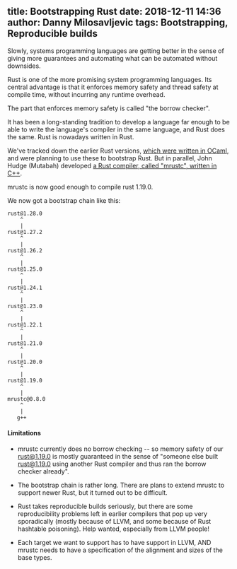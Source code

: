 title: Bootstrapping Rust
date: 2018-12-11 14:36
author: Danny Milosavljevic
tags: Bootstrapping, Reproducible builds
---
Slowly, systems programming languages are getting better in the sense
of giving more guarantees and automating what can be automated without
downsides.

Rust is one of the more promising system programming languages.  Its
central advantage is that it enforces memory safety and thread safety
at compile time, without incurring any runtime overhead.

The part that enforces memory safety is called "the borrow checker".

It has been a long-standing tradition to develop a language far enough
to be able to write the language's compiler in the same language, and
Rust does the same.  Rust is nowadays written in Rust.

We've tracked down the earlier Rust versions, [which were written in
OCaml](https://github.com/rust-lang/rust/commit/ef75860a0a72f79f97216f8aaa5b388d98da6480),
and were planning to use these to bootstrap Rust.  But in parallel, John
Hudge (Mutabah) developed [a Rust compiler, called "mrustc", written in
C++](https://github.com/thepowersgang/mrustc).

mrustc is now good enough to compile rust 1.19.0.

We now got a bootstrap chain like this:

    rust@1.28.0
        ^
        |
    rust@1.27.2
        ^
        |
    rust@1.26.2
        ^
        |
    rust@1.25.0
        ^
        |
    rust@1.24.1
        ^
        |
    rust@1.23.0
        ^
        |
    rust@1.22.1
        ^
        |
    rust@1.21.0
        ^
        |
    rust@1.20.0
        ^
        |
    rust@1.19.0
        ^
        |
    mrustc@0.8.0
        ^
        |
       g++

#### Limitations

* mrustc currently does no borrow checking -- so memory safety
of our rust@1.19.0 is mostly guaranteed in the sense of "someone else
built rust@1.19.0 using another Rust compiler and thus ran the borrow
checker already".

* The bootstrap chain is rather long.  There are plans to extend
mrustc to support newer Rust, but it turned out to be difficult.

* Rust takes reproducible builds seriously, but there are some
reproducibility problems left in earlier compilers that pop up
very sporadically (mostly because of LLVM, and some because of
Rust hashtable poisoning).  Help wanted, especially from LLVM
people!

* Each target we want to support has to have support in LLVM,
AND mrustc needs to have a specification of the alignment and
sizes of the base types.
